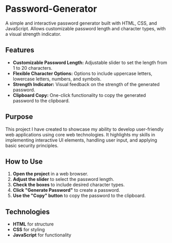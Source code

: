 # Password-Generator
A simple and interactive password generator built with HTML, CSS, and JavaScript. Allows customizable password length and character types, with a visual strength indicator.

## Features
- **Customizable Password Length:** Adjustable slider to set the length from 1 to 20 characters.
- **Flexible Character Options:** Options to include uppercase letters, lowercase letters, numbers, and symbols.
- **Strength Indicator:** Visual feedback on the strength of the generated password.
- **Clipboard Copy:** One-click functionality to copy the generated password to the clipboard.

## Purpose
This project I have created to showcase my ability to develop user-friendly web applications using core web technologies. It highlights my skills in implementing interactive UI elements, handling user input, and applying basic security principles.

## How to Use
1. **Open the project** in a web browser.
2. **Adjust the slider** to select the password length.
3. **Check the boxes** to include desired character types.
4. **Click "Generate Password"** to create a password.
5. **Use the "Copy" button** to copy the password to the clipboard.

## Technologies
- **HTML** for structure
- **CSS** for styling
- **JavaScript** for functionality


